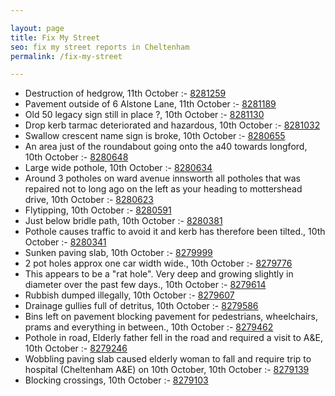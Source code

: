 ```yaml
---

layout: page
title: Fix My Street
seo: fix my street reports in Cheltenham
permalink: /fix-my-street

---
```


<!-- fix_marker starts -->

- Destruction of hedgrow, 11th October :- [8281259](https://www.fixmystreet.com/report/8281259)
- Pavement outside of 6 Alstone Lane, 11th October :- [8281189](https://www.fixmystreet.com/report/8281189)
- Old 50 legacy sign still in place ?, 10th October :- [8281130](https://www.fixmystreet.com/report/8281130)
- Drop kerb tarmac deteriorated and hazardous, 10th October :- [8281032](https://www.fixmystreet.com/report/8281032)
- Swallow crescent name sign is broke, 10th October :- [8280655](https://www.fixmystreet.com/report/8280655)
- An area just of the roundabout going onto the a40 towards longford, 10th October :- [8280648](https://www.fixmystreet.com/report/8280648)
- Large wide pothole, 10th October :- [8280634](https://www.fixmystreet.com/report/8280634)
- Around 3 potholes on ward avenue innsworth all potholes that was repaired not to long ago on the left as your heading to mottershead drive, 10th October :- [8280623](https://www.fixmystreet.com/report/8280623)
- Flytipping, 10th October :- [8280591](https://www.fixmystreet.com/report/8280591)
- Just below bridle path, 10th October :- [8280381](https://www.fixmystreet.com/report/8280381)
- Pothole causes traffic to avoid it and kerb has therefore been tilted., 10th October :- [8280341](https://www.fixmystreet.com/report/8280341)
- Sunken paving slab, 10th October :- [8279999](https://www.fixmystreet.com/report/8279999)
- 2 pot holes approx one car width wide., 10th October :- [8279776](https://www.fixmystreet.com/report/8279776)
- This appears to be a "rat hole". Very deep and growing slightly in diameter over the past few days., 10th October :- [8279614](https://www.fixmystreet.com/report/8279614)
- Rubbish dumped illegally, 10th October :- [8279607](https://www.fixmystreet.com/report/8279607)
- Drainage gullies full of detritus, 10th October :- [8279586](https://www.fixmystreet.com/report/8279586)
- Bins left on pavement blocking pavement for pedestrians, wheelchairs, prams and everything in between., 10th October :- [8279462](https://www.fixmystreet.com/report/8279462)
- Pothole in road, Elderly father fell in the road and required a visit to A&E, 10th October :- [8279246](https://www.fixmystreet.com/report/8279246)
- Wobbling paving slab caused elderly woman to fall and require trip to hospital (Cheltenham A&E) on 10th October, 10th October :- [8279139](https://www.fixmystreet.com/report/8279139)
- Blocking crossings, 10th October :- [8279103](https://www.fixmystreet.com/report/8279103)

<!-- fix_marker ends -->